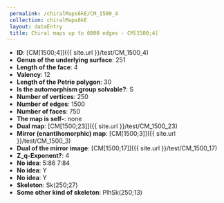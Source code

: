 ```yaml
--- 
 permalink: /chiralMaps6kE/CM_1500_4 
 collection: chiralMaps6kE
 layout: dataEntry
 title: Chiral maps up to 6000 edges - CM[1500;4]
---
```


- **ID**: [CM[1500;4]]({{ site.url }}/test/CM_1500_4)
- **Genus of the underlying surface**: 251
- **Length of the face**: 4
- **Valency**: 12
- **Length of the Petrie polygon**: 30
- **Is the automorphism group solvable?**: S
- **Number of vertices**: 250
- **Number of edges**: 1500
- **Number of faces**: 750
- **The map is self-**: none
- **Dual map**: [CM[1500;23]]({{ site.url }}/test/CM_1500_23)
- **Mirror (enantihomorphic) map**: [CM[1500;3]]({{ site.url }}/test/CM_1500_3)
- **Dual of the mirror image**: [CM[1500;17]]({{ site.url }}/test/CM_1500_17)
- **Z_q-Exponent?**: 4
- **No idea**:  5:86 7:84
- **No idea**: Y
- **No idea**: Y
- **Skeleton**: Sk(250;27)
- **Some other kind of skeleton**: PlhSk(250;13)

